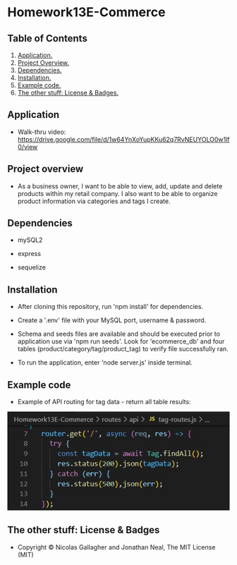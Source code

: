 # Homework13E-Commerce

## Table of Contents
1. [ Application. ](#application)
2. [ Project Overview. ](#overview)
3. [ Dependencies. ](#depend)
4. [ Installation. ](#install)
5. [ Example code. ](#code)
6. [ The other stuff: License & Badges. ](#streetcred)


<a name="application"></a>
## Application

* Walk-thru video: https://drive.google.com/file/d/1w64YnXoYupKKu62q7RvNEUYOLO0w1lf0/view

<a name="overview"></a>
## Project overview

* As a business owner, I want to be able to view, add, update and delete products within my retail company. I also want to be able to organize product information via categories and tags I create.

<a name="depend"></a>
## Dependencies

* mySQL2

* express

* sequelize

<a name="install"></a>
## Installation

* After cloning this repository, run 'npm install' for dependencies. 

* Create a '.env' file with your MySQL port, username & password.

* Schema and seeds files are available and should be executed prior to application use via 'npm run seeds'. Look for 'ecommerce_db' and four tables (product/category/tag/product_tag) to verify file successfully ran.

* To run the application, enter 'node server.js' inside terminal. 

<a name="code"></a>
## Example code

* Example of API routing for tag data - return all table results:

![API/tagRoute image](https://github.com/stefanieklogan/Homework13E-Commerce/blob/main/assets/tag.JPG)

<a name="streetcred"></a>
## The other stuff: License & Badges

* Copyright © Nicolas Gallagher and Jonathan Neal, The MIT License (MIT)
